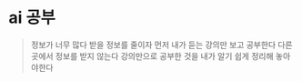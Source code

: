 # ai 공부
>  정보가 너무 많다 받을 정보를 줄이자
>  먼저 내가 듣는 강의만 보고 공부한다 다른곳에서 정보를 
받지 않는다
> 강의만으로 공부한 것을 내가 알기 쉽게 정리해 놓아야한다
> 